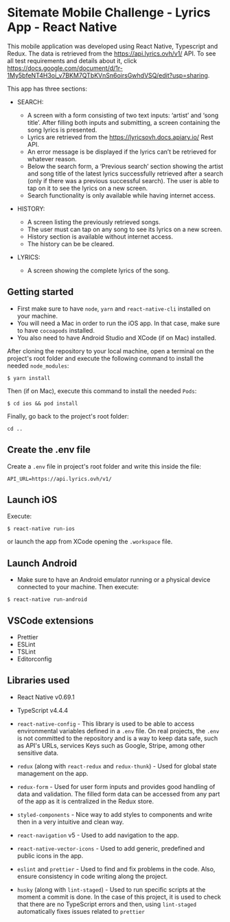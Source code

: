 # Sitemate Mobile Challenge - Lyrics App - React Native

This mobile application was developed using React Native, Typescript and Redux. The data is retrieved from the https://api.lyrics.ovh/v1/ API. To see all test requirements and details about it, click https://docs.google.com/document/d/1r-1My5bfeNT4H3oi_v7BKM7QTbKVnSn6oirsGwhdVSQ/edit?usp=sharing.

This app has three sections:

- SEARCH: 
  - A screen with a form consisting of two text inputs: ‘artist’ and ‘song title’. After filling both inputs and submitting, a screen containing the song lyrics is presented.
  - Lyrics are retrieved from the https://lyricsovh.docs.apiary.io/ Rest API.
  - An error message is be displayed if the lyrics can’t be retrieved for whatever reason.
  - Below the search form, a ‘Previous search’ section showing the artist and song title of the latest lyrics successfully retrieved after a search (only if there was a previous successful search). The user is able to tap on it to see the lyrics on a new screen.
  - Search functionality is only available while having internet access.

- HISTORY:
  - A screen listing the previously retrieved songs.
  - The user must can tap on any song to see its lyrics on a new screen.
  - History section is available without internet access.
  - The history can be be cleared.

- LYRICS:
  - A screen showing the complete lyrics of the song.

## Getting started

- First make sure to have `node`, `yarn` and `react-native-cli` installed on your machine.
- You will need a Mac in order to run the iOS app. In that case, make sure to have `cocoapods` installed.
- You also need to have Android Studio and XCode (if on Mac) installed.

After cloning the repository to your local machine, open a terminal on the project's root folder and execute the following command to install the needed `node_modules`:

```
$ yarn install
```

Then (if on Mac), execute this command to install the needed `Pods`:

```
$ cd ios && pod install
```

Finally, go back to the project's root folder:

```
cd ..
```

## Create the .env file

Create a `.env` file in project's root folder and write this inside the file:

```
API_URL=https://api.lyrics.ovh/v1/
```

## Launch iOS

Execute:

```
$ react-native run-ios
``` 

or launch the app from XCode opening the `.workspace` file.

## Launch Android

- Make sure to have an Android emulator running or a physical device connected to your machine. Then execute:

```
$ react-native run-android
```

## VSCode extensions

- Prettier
- ESLint
- TSLint
- Editorconfig

## Libraries used

- React Native v0.69.1

- TypeScript v4.4.4

- `react-native-config` -
This library is used to be able to access environmental variables defined in a `.env` file. On real projects, the `.env` is not committed to the repository and is a way to keep data safe, such as API's URLs, services Keys such as Google, Stripe, among other sensitive data.

- `redux` (along with `react-redux` and `redux-thunk`) -
Used for global state management on the app.

- `redux-form` -
Used for user form inputs and provides good handling of data and validation. The filled form data can be accessed from any part of the app as it is centralized in the Redux store.

- `styled-components` -
Nice way to add styles to components and write then in a very intuitive and clean way.

- `react-navigation` v5 -
Used to add navigation to the app.

- `react-native-vector-icons` -
Used to add generic, predefined and public icons in the app.

- `eslint` and `prettier` -
Used to find and fix problems in the code. Also, ensure consistency in code writing along the project.

- `husky` (along with `lint-staged`) -
Used to run specific scripts at the moment a commit is done. In the case of this project, it is used to check that there are no TypeScript errors and then, using `lint-staged` automatically fixes issues related to `prettier`

